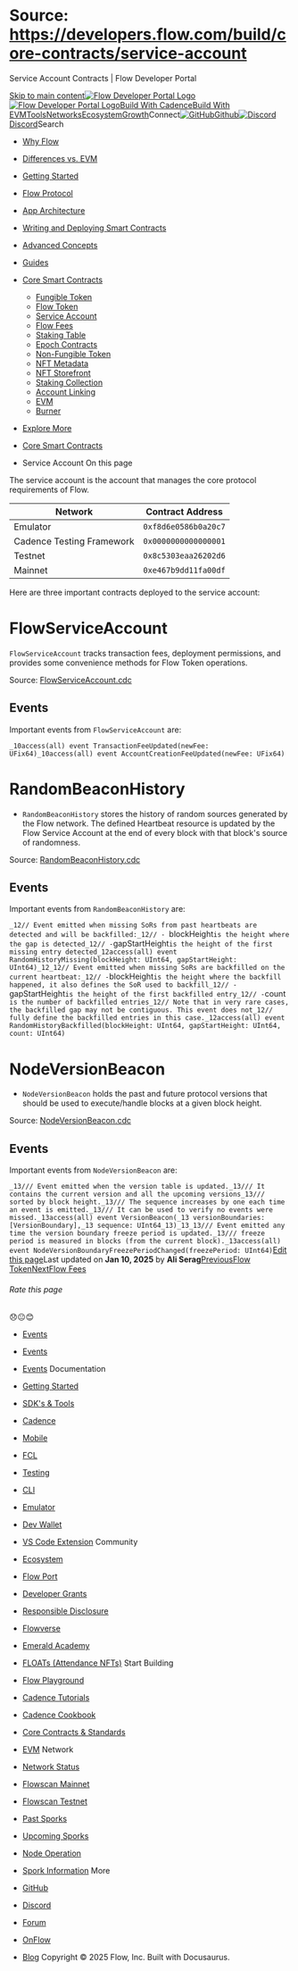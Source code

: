 # Source: https://developers.flow.com/build/core-contracts/service-account




Service Account Contracts | Flow Developer Portal





[Skip to main content](#__docusaurus_skipToContent_fallback)[![Flow Developer Portal Logo](/img/flow-docs-logo-dark.png)![Flow Developer Portal Logo](/img/flow-docs-logo-light.png)](/)[Build With Cadence](/build/flow)[Build With EVM](/evm/about)[Tools](/tools/flow-cli)[Networks](/networks/flow-networks)[Ecosystem](/ecosystem)[Growth](/growth)Connect[![GitHub]()Github](https://github.com/onflow)[![Discord]()Discord](https://discord.gg/flow)Search

* [Why Flow](/build/flow)
* [Differences vs. EVM](/build/differences-vs-evm)
* [Getting Started](/build/getting-started/contract-interaction)
* [Flow Protocol](/build/basics/blocks)
* [App Architecture](/build/app-architecture)
* [Writing and Deploying Smart Contracts](/build/learn-cadence)
* [Advanced Concepts](/build/advanced-concepts/account-abstraction)
* [Guides](/build/guides/fungible-token)
* [Core Smart Contracts](/build/core-contracts)
  + [Fungible Token](/build/core-contracts/fungible-token)
  + [Flow Token](/build/core-contracts/flow-token)
  + [Service Account](/build/core-contracts/service-account)
  + [Flow Fees](/build/core-contracts/flow-fees)
  + [Staking Table](/build/core-contracts/staking-contract-reference)
  + [Epoch Contracts](/build/core-contracts/epoch-contract-reference)
  + [Non-Fungible Token](/build/core-contracts/non-fungible-token)
  + [NFT Metadata](/build/core-contracts/nft-metadata)
  + [NFT Storefront](/build/core-contracts/nft-storefront)
  + [Staking Collection](/build/core-contracts/staking-collection)
  + [Account Linking](/build/core-contracts/hybrid-custody)
  + [EVM](/build/core-contracts/evm)
  + [Burner](/build/core-contracts/burner)
* [Explore More](/build/explore-more)


* [Core Smart Contracts](/build/core-contracts)
* Service Account
On this page

The service account is the account that manages the core protocol requirements of Flow.

| Network | Contract Address |
| --- | --- |
| Emulator | `0xf8d6e0586b0a20c7` |
| Cadence Testing Framework | `0x0000000000000001` |
| Testnet | `0x8c5303eaa26202d6` |
| Mainnet | `0xe467b9dd11fa00df` |

Here are three important contracts deployed to the service account:

# FlowServiceAccount

`FlowServiceAccount` tracks transaction fees, deployment permissions, and provides
some convenience methods for Flow Token operations.

Source: [FlowServiceAccount.cdc](https://github.com/onflow/flow-core-contracts/blob/master/contracts/FlowServiceAccount.cdc)

## Events[​](#events "Direct link to Events")

Important events from `FlowServiceAccount` are:

 `_10access(all) event TransactionFeeUpdated(newFee: UFix64)_10access(all) event AccountCreationFeeUpdated(newFee: UFix64)`
# RandomBeaconHistory

* `RandomBeaconHistory` stores the history of random sources generated by
  the Flow network. The defined Heartbeat resource is
  updated by the Flow Service Account at the end of every block
  with that block's source of randomness.

Source: [RandomBeaconHistory.cdc](https://github.com/onflow/flow-core-contracts/blob/master/contracts/RandomBeaconHistory.cdc)

## Events[​](#events-1 "Direct link to Events")

Important events from `RandomBeaconHistory` are:

 `_12// Event emitted when missing SoRs from past heartbeats are detected and will be backfilled:_12// - `blockHeight` is the height where the gap is detected_12// - `gapStartHeight` is the height of the first missing entry detected_12access(all) event RandomHistoryMissing(blockHeight: UInt64, gapStartHeight: UInt64)_12_12// Event emitted when missing SoRs are backfilled on the current heartbeat:_12// - `blockHeight` is the height where the backfill happened, it also defines the SoR used to backfill_12// - `gapStartHeight` is the height of the first backfilled entry_12// - `count` is the number of backfilled entries_12// Note that in very rare cases, the backfilled gap may not be contiguous. This event does not_12// fully define the backfilled entries in this case._12access(all) event RandomHistoryBackfilled(blockHeight: UInt64, gapStartHeight: UInt64, count: UInt64)`
# NodeVersionBeacon

* `NodeVersionBeacon` holds the past
  and future protocol versions that should be used
  to execute/handle blocks at a given block height.

Source: [NodeVersionBeacon.cdc](https://github.com/onflow/flow-core-contracts/blob/master/contracts/NodeVersionBeacon.cdc)

## Events[​](#events-2 "Direct link to Events")

Important events from `NodeVersionBeacon` are:

 `_13/// Event emitted when the version table is updated._13/// It contains the current version and all the upcoming versions_13/// sorted by block height._13/// The sequence increases by one each time an event is emitted._13/// It can be used to verify no events were missed._13access(all) event VersionBeacon(_13 versionBoundaries: [VersionBoundary],_13 sequence: UInt64_13)_13_13/// Event emitted any time the version boundary freeze period is updated._13/// freeze period is measured in blocks (from the current block)._13access(all) event NodeVersionBoundaryFreezePeriodChanged(freezePeriod: UInt64)`[Edit this page](https://github.com/onflow/docs/tree/main/docs/build/core-contracts/04-service-account.md)Last updated on **Jan 10, 2025** by **Ali Serag**[PreviousFlow Token](/build/core-contracts/flow-token)[NextFlow Fees](/build/core-contracts/flow-fees)
###### Rate this page

😞😐😊

* [Events](#events)
* [Events](#events-1)
* [Events](#events-2)
Documentation

* [Getting Started](/build/getting-started/contract-interaction)
* [SDK's & Tools](/tools)
* [Cadence](https://cadence-lang.org/docs/)
* [Mobile](/build/guides/mobile/overview)
* [FCL](/tools/clients/fcl-js)
* [Testing](/build/smart-contracts/testing)
* [CLI](/tools/flow-cli)
* [Emulator](/tools/emulator)
* [Dev Wallet](https://github.com/onflow/fcl-dev-wallet)
* [VS Code Extension](/tools/vscode-extension)
Community

* [Ecosystem](/ecosystem)
* [Flow Port](https://port.onflow.org/)
* [Developer Grants](https://github.com/onflow/developer-grants)
* [Responsible Disclosure](https://flow.com/flow-responsible-disclosure)
* [Flowverse](https://www.flowverse.co/)
* [Emerald Academy](https://academy.ecdao.org/)
* [FLOATs (Attendance NFTs)](https://floats.city/)
Start Building

* [Flow Playground](https://play.flow.com/)
* [Cadence Tutorials](https://cadence-lang.org/docs/tutorial/first-steps)
* [Cadence Cookbook](https://open-cadence.onflow.org)
* [Core Contracts & Standards](/build/core-contracts)
* [EVM](/evm/about)
Network

* [Network Status](https://status.onflow.org/)
* [Flowscan Mainnet](https://flowdscan.io/)
* [Flowscan Testnet](https://testnet.flowscan.io/)
* [Past Sporks](/networks/node-ops/node-operation/past-sporks)
* [Upcoming Sporks](/networks/node-ops/node-operation/upcoming-sporks)
* [Node Operation](/networks/node-ops)
* [Spork Information](/networks/node-ops/node-operation/spork)
More

* [GitHub](https://github.com/onflow)
* [Discord](https://discord.gg/flow)
* [Forum](https://forum.onflow.org/)
* [OnFlow](https://onflow.org/)
* [Blog](https://flow.com/blog)
Copyright © 2025 Flow, Inc. Built with Docusaurus.

